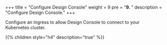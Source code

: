 +++
title = "Configure Design Console"
weight = 9
pre = "<b>9. </b>"
description = "Configure Design Console."
+++


Configure an Ingress to allow Design Console to connect to your Kubernetes cluster.

{{% children style="h4" description="true" %}}
